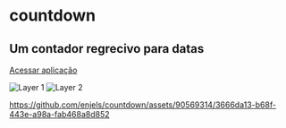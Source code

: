 # countdown

## Um contador regrecivo para datas
<a href="https://countdown-bice-six.vercel.app/" target="_blank" rel="noopener noreferrer">Acessar aplicação</a>

![Layer 1](https://github.com/enjels/countdown/assets/90569314/6ccf3b77-4e41-418a-a018-94db635e08fd) ![Layer 2](https://github.com/enjels/countdown/assets/90569314/59bdecf7-6f1b-4539-8ee9-e15a7ae69968)

https://github.com/enjels/countdown/assets/90569314/3666da13-b68f-443e-a98a-fab468a8d852


